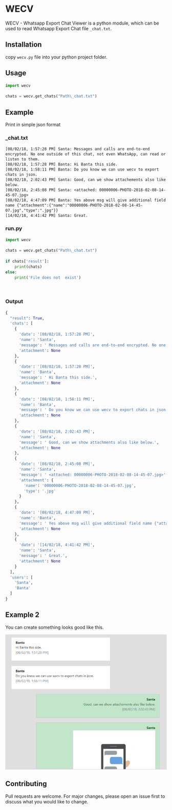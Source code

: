 # WECV

WECV - Whatsapp Export Chat Viewer is a python module, which can be used to read Whatsapp Export Chat file `_chat.txt`.

## Installation

copy `wecv.py` file into your python project folder.

## Usage

```python
import wecv

chats = wecv.get_chats("Path\_chat.txt")

```

## Example
Print in simple json format

### _chat.txt
```text
[08/02/18, 1:57:28 PM] Santa: ‎Messages and calls are end-to-end encrypted. No one outside of this chat, not even WhatsApp, can read or listen to them.
[08/02/18, 1:57:28 PM] Banta: Hi Banta this side.
[08/02/18, 1:58:11 PM] Banta: Do you know we can use wecv to export chats in json.
[08/02/18, 2:02:43 PM] Santa: Good, can we show attachements also like below.
‎[08/02/18, 2:45:08 PM] Santa: ‎<attached: 00000006-PHOTO-2018-02-08-14-45-07.jpg>
[08/02/18, 4:47:09 PM] Banta: Yes above msg will give additional field name {"attachment":{"name":"00000006-PHOTO-2018-02-08-14-45-07.jpg","type":".jpg"}}
[14/02/18, 4:41:42 PM] Santa: Great.

```

### run.py
```python
import wecv

chats = wecv.get_chats("Path\_chat.txt")

if chats['result']:
    print(chats)
else:
    print('File does not  exist')

    
```

### Output
```python
{
  "result": True,
  'chats': [
    {
      'date': '[08/02/18, 1:57:28 PM]',
      'name': 'Santa',
      'message': ' Messages and calls are end-to-end encrypted. No one outside of this chat, not even WhatsApp, can read or listen to them.',
      'attachment': None
    },
    {
      'date': '[08/02/18, 1:57:28 PM]',
      'name': 'Banta',
      'message': ' Hi Banta this side.',
      'attachment': None
    },
    {
      'date': '[08/02/18, 1:58:11 PM]',
      'name': 'Banta',
      'message': ' Do you know we can use wecv to export chats in json.',
      'attachment': None
    },
    {
      'date': '[08/02/18, 2:02:43 PM]',
      'name': 'Santa',
      'message': ' Good, can we show attachments also like below.',
      'attachment': None
    },
    {
      'date': '[08/02/18, 2:45:08 PM]',
      'name': 'Santa',
      'message': ' <attached: 00000006-PHOTO-2018-02-08-14-45-07.jpg>',
      'attachment': {
        'name': '00000006-PHOTO-2018-02-08-14-45-07.jpg',
        'type': '.jpg'
      }
    },
    {
      'date': '[08/02/18, 4:47:09 PM]',
      'name': 'Banta',
      'message': ' Yes above msg will give additional field name {"attachment":{"name":"00000006-PHOTO-2018-02-08-14-45-07.jpg","type":".jpg"}}',
      'attachment': None
    },
    {
      'date': '[14/02/18, 4:41:42 PM]',
      'name': 'Santa',
      'message': ' Great.',
      'attachment': None
    }
  ],
  'users': [
    'Santa',
    'Banta'
  ]
}
```

## Example 2
You can create something looks good like this.

![Example](https://github.com/growupanand/WECV/raw/master/Example.PNG)


## Contributing
Pull requests are welcome. For major changes, please open an issue first to discuss what you would like to change.
